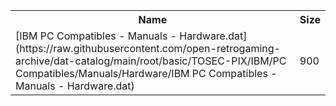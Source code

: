 <table>
<tr><th>Name</th><th>Size</th></tr>
<tr><td>
[IBM PC Compatibles - Manuals - Hardware.dat](https://raw.githubusercontent.com/open-retrogaming-archive/dat-catalog/main/root/basic/TOSEC-PIX/IBM/PC Compatibles/Manuals/Hardware/IBM PC Compatibles - Manuals - Hardware.dat)
</td><td>900</td></tr>
</table>
